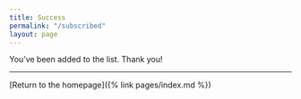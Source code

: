 ```yaml
---
title: Success
permalink: "/subscribed"
layout: page
---
```


You’ve been added to the list. Thank you!

***

[Return to the homepage]({% link pages/index.md %})

